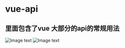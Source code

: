 # vue-api
## 里面包含了vue 大部分的api的常规用法
![Image text](https://github.com/DanDan1924/vue-api/blob/master/assets/images/WechatIMG69.jpeg)
![Image text](https://github.com/DanDan1924/vue-api/edit/master/assets/images/WechatIMG69.jpeg)


